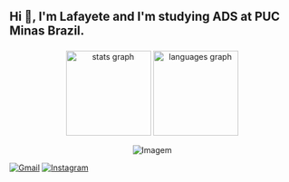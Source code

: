 <h2 align="left">Hi 👋, I'm Lafayete and I'm studying ADS at PUC Minas Brazil.</h2>

###

<div align="center">
  <img src="https://github-readme-stats.vercel.app/api?username=Lala-fayete&hide_title=false&hide_rank=false&show_icons=true&include_all_commits=true&count_private=true&disable_animations=false&theme=dracula&locale=en&hide_border=false" height="150" alt="stats graph"  />
  <img src="https://github-readme-stats.vercel.app/api/top-langs?username=Lala-fayete&locale=en&hide_title=false&layout=compact&card_width=320&langs_count=5&theme=dracula&hide_border=false" height="150" alt="languages graph"  />
</div>

<!-- GIF -->
<p align="center">
  <img align="center" src="https://github.com/VariableBee/VariableBee/assets/77739311/4e9f41af-6b57-49a7-b15a-74322e96b4d7" alt="Imagem">
</p>

[![Gmail](https://img.shields.io/badge/Gmail-D14836?style=for-the-badge&logo=gmail&logoColor=white)](mailto:lafayeteqhorta@gmail.com) 
[![Instagram](https://img.shields.io/badge/Instagram-E4405F?style=for-the-badge&logo=instagram&logoColor=white)](https://www.instagram.com/lala_btra/)

